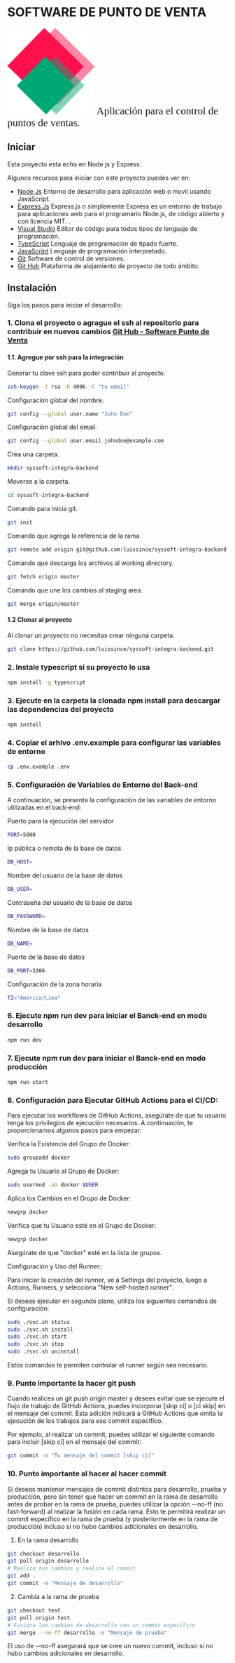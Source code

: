 # SOFTWARE DE PUNTO DE VENTA

<img src="src/path/to/logo.png" alt="Imagen SysSoft Integra" width="200" />

<font size="5" face="Qwitcher Grypen">
Aplicación para el control de puntos de ventas.
</font>

## Iniciar

Esta proyecto esta echo en Node js y Express.

Algunos recursos para iniciar con este proyecto puedes ver en:

- [Node Js](https://nodejs.org/es/) Entorno de desarrollo para aplicación web o movil usando JavaScript.
- [Express Js](https://expressjs.com/) Express.js o simplemente Express es un entorno de trabajo para aplicaciones web para el programario Node.js, de código abierto y con licencia MIT. .
- [Visual Studio](https://code.visualstudio.com/) Editor de código para todos tipos de lenguaje de programación.
- [TypeScript](https://www.typescriptlang.org/) Lenguaje de programación de tipado fuerte.
- [JavaScript](https://developer.mozilla.org/es/docs/Web/JavaScript) Lenguaje de programación interpretado.
- [Git](https://git-scm.com/) Software de control de versiones.
- [Git Hub](https://github.com/) Plataforma de alojamiento de proyecto de todo ámbito.

## Instalación

Siga los pasos para iniciar el desarrollo:

### 1. Clona el proyecto o agrague el ssh al repositorio para contribuir en nuevos cambios [Git Hub - Software Punto de Venta](https://github.com/luissince/syssoft-integra-backend)

#### 1.1. Agregue por ssh para la integración

Generar tu clave ssh para poder contribuir al proyecto.

```bash
ssh-keygen -t rsa -b 4096 -C "tu email"
```

Configuración global del nombre.

```bash
git config --global user.name "John Doe"
```

Configuración global del email.

```bash
git config --global user.email johndoe@example.com
```

Crea una carpeta.

```bash
mkdir syssoft-integra-backend
```

Moverse a la carpeta.

```bash
cd syssoft-integra-backend
```

Comando para inicia git.

```bash
git init
```

Comando que agrega la referencia de la rama.

```bash
git remote add origin git@github.com:luissince/syssoft-integra-backend.git
```

Comando que descarga los archivos al working directory.

```bash
git fetch origin master
```

Comando que une los cambios al staging area.

```bash
git merge origin/master
```

#### 1.2 Clonar al proyecto

Al clonar un proyecto no necesitas crear ninguna carpeta.

```bash
git clone https://github.com/luissince/syssoft-integra-backend.git
```

### 2. Instale typescript si su proyecto lo usa

```bash
npm install -g typescript
```

### 3. Ejecute en la carpeta la clonada **npm install** para descargar las dependencias del proyecto

```bash
npm install
```

### 4. Copiar el arhivo .env.example para configurar las variables de entorno

```bash
cp .env.example .env
```

### 5. Configuración de Variables de Entorno del Back-end

A continuación, se presenta la configuración de las variables de entorno utilizadas en el back-end:

Puerto para la ejecución del servidor

```bash
PORT=5000
```

Ip pública o remota de la base de datos

```bash
DB_HOST=
```

Nombre del usuario de la base de datos

```bash
DB_USER=
```

Contraseña del usuario de la base de datos

```bash
DB_PASSWORD=
```

Nombre de la base de datos

```bash
DB_NAME=
```

Puerto de la base de datos

```bash
DB_PORT=3306
```

Configuración de la zona horaria

```bash
TZ="America/Lima"
```

### 6. Ejecute **npm run dev** para iniciar el Banck-end en modo desarrollo

```bash
npm run dev
```

### 7. Ejecute **npm run dev** para iniciar el Banck-end en modo producción

```bash
npm run start
```

### 8. Configuración para Ejecutar GitHub Actions para el CI/CD:

Para ejecutar los workflows de GitHub Actions, asegúrate de que tu usuario tenga los privilegios de ejecución necesarios. A continuación, te proporcionamos algunos pasos para empezar:

Verifica la Existencia del Grupo de Docker:

```bash
sudo groupadd docker
```

Agrega tu Usuario al Grupo de Docker:

```bash
sudo usermod -aG docker $USER
```

Aplica los Cambios en el Grupo de Docker:

```bash
newgrp docker
```

Verifica que tu Usuario esté en el Grupo de Docker:

```bash
newgrp docker
```

Asegúrate de que "docker" esté en la lista de grupos.

Configuración y Uso del Runner:

Para iniciar la creación del runner, ve a Settings del proyecto, luego a Actions, Runners, y selecciona "New self-hosted runner".

Si deseas ejecutar en segundo plano, utiliza los siguientes comandos de configuración:

```bash
sudo ./svc.sh status
sudo ./svc.sh install
sudo ./svc.sh start
sudo ./svc.sh stop
sudo ./svc.sh uninstall
```

Estos comandos te permiten controlar el runner según sea necesario.

### 9. Punto importante la hacer git push

Cuando realices un git push origin master y desees evitar que se ejecute el flujo de trabajo de GitHub Actions, puedes incorporar [skip ci] o [ci skip] en el mensaje del commit. Esta adición indicará a GitHub Actions que omita la ejecución de los trabajos para ese commit específico.

Por ejemplo, al realizar un commit, puedes utilizar el siguiente comando para incluir [skip ci] en el mensaje del commit:

```bash
git commit -m "Tu mensaje del commit [skip ci]"
```

### 10. Punto importante al hacer al hacer commit

Si deseas mantener mensajes de commit distintos para desarrollo, prueba y producción, pero sin tener que hacer un commit en la rama de desarrollo antes de probar en la rama de prueba, puedes utilizar la opción --no-ff (no fast-forward) al realizar la fusión en cada rama. Esto te permitirá realizar un commit específico en la rama de prueba (y posteriormente en la rama de producción) incluso si no hubo cambios adicionales en desarrollo.

1. En la rama desarrollo

```bash
git checkout desarrollo
git pull origin desarrollo
# Realiza tus cambios y realiza el commit
git add .
git commit -m "Mensaje de desarrollo"
```

2. Cambia a la rama de prueba

```bash
git checkout test
git pull origin test
# Fusiona los cambios de desarrollo con un commit específico
git merge --no-ff desarrollo -m "Mensaje de prueba"
```

El uso de --no-ff asegurará que se cree un nuevo commit, incluso si no hubo cambios adicionales en desarrollo.